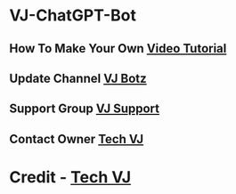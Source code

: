 # VJ-ChatGPT-Bot




## How To Make Your Own [Video Tutorial](https://youtu.be/qp3Jvzw2jnY)

## Update Channel [VJ Botz](https://telegram.me/vj_botz)

## Support Group [VJ Support](https://telegram.me/vj_bot_disscussion)

## Contact Owner [Tech VJ](https://telegram.me/kingvj01)

# Credit - [Tech VJ](https://telegram.me/kingvj01)
